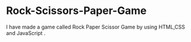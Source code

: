 # Rock-Scissors-Paper-Game
I have made a game called Rock Paper Scissor Game by using HTML,CSS and JavaScript .

